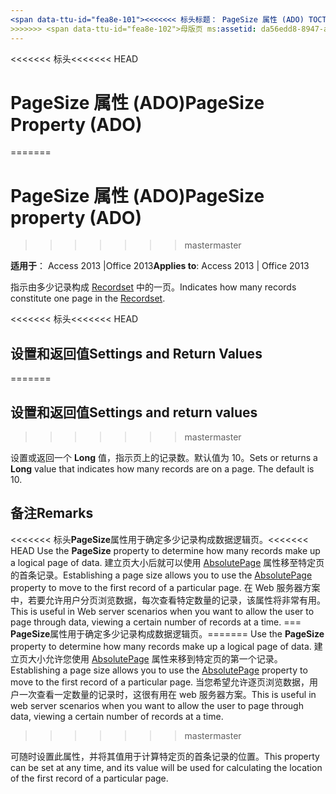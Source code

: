 ```yaml
---
<span data-ttu-id="fea8e-101"><<<<<<< 标头标题： PageSize 属性 (ADO) TOCTitle: PageSize 属性 (ADO) === 标题： PageSize 属性 (ADO) TOCTitle: PageSize 属性 (ADO)</span><span class="sxs-lookup"><span data-stu-id="fea8e-101"><<<<<<< HEAD title: PageSize Property (ADO) TOCTitle: PageSize Property (ADO) ======= title: PageSize property (ADO) TOCTitle: PageSize property (ADO)</span></span>
>>>>>>> <span data-ttu-id="fea8e-102">母版页 ms:assetid: da56edd8-8947-aeff-2ef5-a8535c66575b ms:mtpsurl: https://msdn.microsoft.com/library/JJ250099(v=office.15) ms:contentKeyID: 48548079 ms.date: 09/18/2015 mtps_version: office.15.aspx</span><span class="sxs-lookup"><span data-stu-id="fea8e-102">master ms:assetid: da56edd8-8947-aeff-2ef5-a8535c66575b ms:mtpsurl: https://msdn.microsoft.com/library/JJ250099(v=office.15) ms:contentKeyID: 48548079 ms.date: 09/18/2015 mtps_version: v=office.15</span></span>
---
```


<span data-ttu-id="fea8e-103"><<<<<<< 标头</span><span class="sxs-lookup"><span data-stu-id="fea8e-103"><<<<<<< HEAD</span></span>
# <a name="pagesize-property-ado"></a><span data-ttu-id="fea8e-104">PageSize 属性 (ADO)</span><span class="sxs-lookup"><span data-stu-id="fea8e-104">PageSize Property (ADO)</span></span>
=======
# <a name="pagesize-property-ado"></a><span data-ttu-id="fea8e-105">PageSize 属性 (ADO)</span><span class="sxs-lookup"><span data-stu-id="fea8e-105">PageSize property (ADO)</span></span>
>>>>>>> <span data-ttu-id="fea8e-106">master</span><span class="sxs-lookup"><span data-stu-id="fea8e-106">master</span></span>


<span data-ttu-id="fea8e-107">**适用于**： Access 2013 |Office 2013</span><span class="sxs-lookup"><span data-stu-id="fea8e-107">**Applies to**: Access 2013 | Office 2013</span></span>

<span data-ttu-id="fea8e-108">指示由多少记录构成 [Recordset](recordset-object-ado.md) 中的一页。</span><span class="sxs-lookup"><span data-stu-id="fea8e-108">Indicates how many records constitute one page in the [Recordset](recordset-object-ado.md).</span></span>

<span data-ttu-id="fea8e-109"><<<<<<< 标头</span><span class="sxs-lookup"><span data-stu-id="fea8e-109"><<<<<<< HEAD</span></span>
## <a name="settings-and-return-values"></a><span data-ttu-id="fea8e-110">设置和返回值</span><span class="sxs-lookup"><span data-stu-id="fea8e-110">Settings and Return Values</span></span>
=======
## <a name="settings-and-return-values"></a><span data-ttu-id="fea8e-111">设置和返回值</span><span class="sxs-lookup"><span data-stu-id="fea8e-111">Settings and return values</span></span>
>>>>>>> <span data-ttu-id="fea8e-112">master</span><span class="sxs-lookup"><span data-stu-id="fea8e-112">master</span></span>

<span data-ttu-id="fea8e-p101">设置或返回一个 **Long** 值，指示页上的记录数。默认值为 10。</span><span class="sxs-lookup"><span data-stu-id="fea8e-p101">Sets or returns a **Long** value that indicates how many records are on a page. The default is 10.</span></span>

## <a name="remarks"></a><span data-ttu-id="fea8e-115">备注</span><span class="sxs-lookup"><span data-stu-id="fea8e-115">Remarks</span></span>

<span data-ttu-id="fea8e-116"><<<<<<< 标头**PageSize**属性用于确定多少记录构成数据逻辑页。</span><span class="sxs-lookup"><span data-stu-id="fea8e-116"><<<<<<< HEAD Use the **PageSize** property to determine how many records make up a logical page of data.</span></span> <span data-ttu-id="fea8e-117">建立页大小后就可以使用 [AbsolutePage](absolutepage-property-ado.md) 属性移至特定页的首条记录。</span><span class="sxs-lookup"><span data-stu-id="fea8e-117">Establishing a page size allows you to use the [AbsolutePage](absolutepage-property-ado.md) property to move to the first record of a particular page.</span></span> <span data-ttu-id="fea8e-118">在 Web 服务器方案中，若要允许用户分页浏览数据，每次查看特定数量的记录，该属性将非常有用。</span><span class="sxs-lookup"><span data-stu-id="fea8e-118">This is useful in Web server scenarios when you want to allow the user to page through data, viewing a certain number of records at a time.</span></span>
<span data-ttu-id="fea8e-119">=== **PageSize**属性用于确定多少记录构成数据逻辑页。</span><span class="sxs-lookup"><span data-stu-id="fea8e-119">======= Use the **PageSize** property to determine how many records make up a logical page of data.</span></span> <span data-ttu-id="fea8e-120">建立页大小允许您使用 [AbsolutePage](absolutepage-property-ado.md) 属性来移到特定页的第一个记录。</span><span class="sxs-lookup"><span data-stu-id="fea8e-120">Establishing a page size allows you to use the [AbsolutePage](absolutepage-property-ado.md) property to move to the first record of a particular page.</span></span> <span data-ttu-id="fea8e-121">当您希望允许逐页浏览数据，用户一次查看一定数量的记录时，这很有用在 web 服务器方案。</span><span class="sxs-lookup"><span data-stu-id="fea8e-121">This is useful in web server scenarios when you want to allow the user to page through data, viewing a certain number of records at a time.</span></span>
>>>>>>> <span data-ttu-id="fea8e-122">master</span><span class="sxs-lookup"><span data-stu-id="fea8e-122">master</span></span>

<span data-ttu-id="fea8e-123">可随时设置此属性，并将其值用于计算特定页的首条记录的位置。</span><span class="sxs-lookup"><span data-stu-id="fea8e-123">This property can be set at any time, and its value will be used for calculating the location of the first record of a particular page.</span></span>

